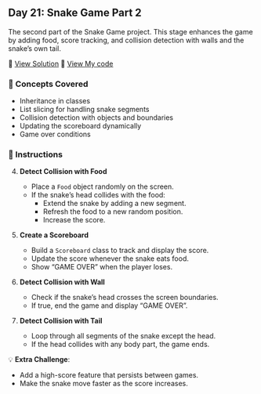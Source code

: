 ## Day 21: Snake Game Part 2  
The second part of the Snake Game project. This stage enhances the game by adding food, score tracking, and collision detection with walls and the snake’s own tail.

📄 [View Solution](solution/solution.py) 📄 [View My code](my_code/d21.py)   

### 🧠 Concepts Covered
- Inheritance in classes  
- List slicing for handling snake segments  
- Collision detection with objects and boundaries  
- Updating the scoreboard dynamically  
- Game over conditions  

### 📝 Instructions
4. **Detect Collision with Food**  
   - Place a `Food` object randomly on the screen.  
   - If the snake’s head collides with the food:  
     - Extend the snake by adding a new segment.  
     - Refresh the food to a new random position.  
     - Increase the score.  

5. **Create a Scoreboard**  
   - Build a `Scoreboard` class to track and display the score.  
   - Update the score whenever the snake eats food.  
   - Show “GAME OVER” when the player loses.  

6. **Detect Collision with Wall**  
   - Check if the snake’s head crosses the screen boundaries.  
   - If true, end the game and display “GAME OVER”.  

7. **Detect Collision with Tail**  
   - Loop through all segments of the snake except the head.  
   - If the head collides with any body part, the game ends.  

💡 **Extra Challenge**:
- Add a high-score feature that persists between games.  
- Make the snake move faster as the score increases.  
